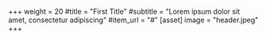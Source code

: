 +++
weight = 20
#title = "First Title"
#subtitle = "Lorem ipsum dolor sit amet, consectetur adipiscing"
#item_url = "#"
[asset] 
image = "header.jpeg"
+++
